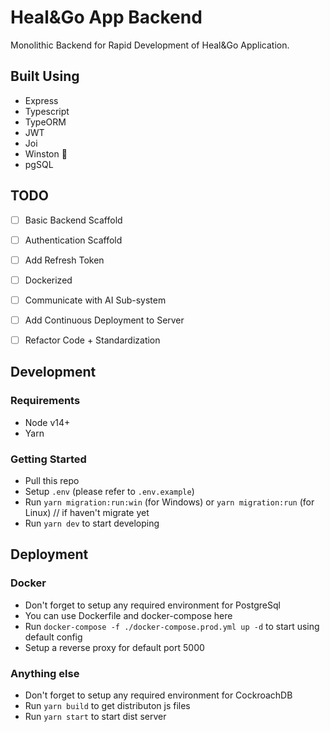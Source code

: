 # Heal&Go App Backend

Monolithic Backend for Rapid Development of Heal&Go Application.

## Built Using

- Express
- Typescript
- TypeORM
- JWT
- Joi
- Winston 🐒
- pgSQL 

## TODO

- [ ] Basic Backend Scaffold
- [ ] Authentication Scaffold
- [ ] Add Refresh Token
- [ ] Dockerized 
- [ ] Communicate with AI Sub-system 
- [ ] Add Continuous Deployment to Server
- [ ] Refactor Code + Standardization


## Development

### Requirements

- Node v14+
- Yarn

### Getting Started

- Pull this repo
- Setup `.env` (please refer to `.env.example`)
- Run `yarn migration:run:win` (for Windows) or `yarn migration:run` (for Linux) // if haven't migrate yet
- Run `yarn dev` to start developing


## Deployment

### Docker

- Don't forget to setup any required environment for PostgreSql
- You can use Dockerfile and docker-compose here
- Run `docker-compose -f ./docker-compose.prod.yml up -d` to start using default config
- Setup a reverse proxy for default port 5000

### Anything else

- Don't forget to setup any required environment for CockroachDB
- Run `yarn build` to get distributon js files
- Run `yarn start` to start dist server

